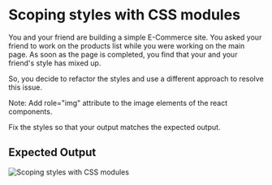 # Scoping styles with CSS modules

You and your friend are building a simple E-Commerce site. You asked your friend to work on the products list while you were working on the main page. As soon as the page is completed, you find that your and your friend's style has mixed up.

So, you decide to refactor the styles and use a different approach to resolve this issue.

Note: Add role="img" attribute to the image elements of the react components.

Fix the styles so that your output matches the expected output.

## Expected Output
![Scoping styles with CSS modules](https://github.com/deepeshsharmaofficial/ReactJs_Learn_In_Public/assets/91846967/91ba3cc6-84f4-4082-aa39-9493e987d371)
